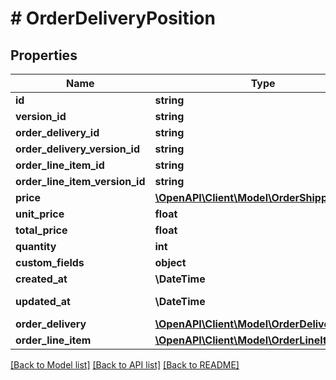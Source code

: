 # # OrderDeliveryPosition

## Properties

Name | Type | Description | Notes
------------ | ------------- | ------------- | -------------
**id** | **string** |  | [optional]
**version_id** | **string** |  | [optional]
**order_delivery_id** | **string** |  |
**order_delivery_version_id** | **string** |  | [optional]
**order_line_item_id** | **string** |  |
**order_line_item_version_id** | **string** |  | [optional]
**price** | [**\OpenAPI\Client\Model\OrderShippingCosts**](OrderShippingCosts.md) |  | [optional]
**unit_price** | **float** |  | [optional]
**total_price** | **float** |  | [optional]
**quantity** | **int** |  | [optional]
**custom_fields** | **object** |  | [optional]
**created_at** | **\DateTime** |  | [readonly]
**updated_at** | **\DateTime** |  | [optional] [readonly]
**order_delivery** | [**\OpenAPI\Client\Model\OrderDelivery**](OrderDelivery.md) |  | [optional]
**order_line_item** | [**\OpenAPI\Client\Model\OrderLineItem**](OrderLineItem.md) |  | [optional]

[[Back to Model list]](../../README.md#models) [[Back to API list]](../../README.md#endpoints) [[Back to README]](../../README.md)
